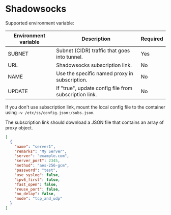 # Shadowsocks

Supported environment variable:

| Environment variable | Description                                           | Required |
|----------------------|-------------------------------------------------------|----------|
| SUBNET               | Subnet (CIDR) traffic that goes into tunnel.          | Yes      |
| URL                  | Shadowsocks subscription link.                        | No       |
| NAME                 | Use the specific named proxy in subscription.         | No       |
| UPDATE               | If "true", update config file from subscription link. | No       |

If you don't use subscription link, mount the local config file to the container
using `-v /etc/ss/config.json:/subs.json`.

The subscription link should download a JSON file that contains an array of proxy object.

```json
[
  {
    "name": "server1",
    "remarks": "My Server",
    "server": "example.com",
    "server_port": 2345,
    "method": "aes-256-gcm",
    "password": "test",
    "use_syslog": false,
    "ipv6_first": false,
    "fast_open": false,
    "reuse_port": false,
    "no_delay": false,
    "mode": "tcp_and_udp"
  }
]
```
